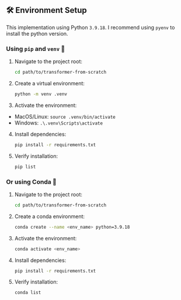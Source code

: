## 🛠️ Environment Setup

This implementation using Python `3.9.18`. I recommend using `pyenv` to install the python version.

### Using `pip` and `venv` 📜

1. Navigate to the project root:
    ```bash
    cd path/to/transformer-from-scratch
    ```
2. Create a virtual environment:
    ```bash
    python -m venv .venv
    ```

3. Activate the environment:

- MacOS/Linux: `source .venv/bin/activate`
- Windows: `.\.venv\Scripts\activate`

4. Install dependencies:

    ```bash
    pip install -r requirements.txt
    ```

5. Verify installation:

    ```bash
    pip list
    ```

### Or using Conda 🐍

1. Navigate to the project root:

    ```bash
    cd path/to/transformer-from-scratch
    ```

2. Create a conda environment:

    ```bash
    conda create --name <env_name> python=3.9.18
    ```

3. Activate the environment:

    ```bash
    conda activate <env_name>
    ```

4. Install dependencies:

    ```bash
    pip install -r requirements.txt
    ```

5. Verify installation:

    ```bash
    conda list
    ```

